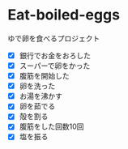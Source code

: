 # Eat-boiled-eggs
ゆで卵を食べるプロジェクト  
- [x] 銀行でお金をおろした
- [x] スーパーで卵をかった
- [x] 腹筋を開始した
- [x] 卵を洗った
- [x] お湯を沸かす
- [x] 卵を茹でる
- [x] 殻を割る
- [x] 腹筋をした回数10回  
- [x] 塩を振る   
